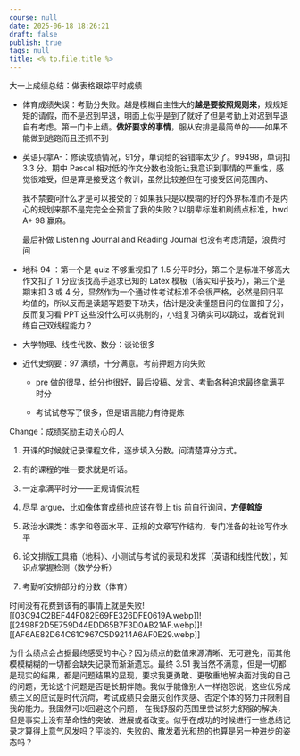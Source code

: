 ```yaml
---
course: null
date: 2025-06-18 18:26:21
draft: false
publish: true
tags: null
title: <% tp.file.title %>
---
```


大一上成绩总结：做表格跟踪平时成绩

- 体育成绩失误：考勤分失败。越是模糊自主性大的**越是要按照规则来**，规规矩矩的请假，而不是迟到早退，明面上似乎是到了就好了但是考勤上对迟到早退自有考虑。第一门卡上绩。**做好要求的事情**，服从安排是最简单的——如果不能做到逃跑而且还抓不到
    
- 英语只拿A-：修读成绩情况，91分，单词给的容错率太少了。99498，单词扣 3.3 分。期中 Pascal 相对低的作文分数也没能让我意识到事情的严重性，感觉很难受，但是算是接受这个教训，虽然比较差但在可接受区间范围内、
    
    我不禁要问什么才是可以接受的？如果我只是以模糊的好的外界标准而不是内心的规划来那不是完完全全预言了我的失败？以朋辈标准和刷绩点标准，hwd A+ 98 赢麻。
    
    最后补做 Listening Journal and Reading Journal 也没有考虑清楚，浪费时间
    
- 地科 94 ：第一个是 quiz 不够重视扣了 1.5 分平时分，第二个是标准不够高大作文扣了 1 分应该找高手追求已知的 Latex 模板（落实知乎技巧），第三个是期末扣 3 或 4 分，显然作为一个通过性考试标准不会很严格，必然是回归平均值的，所以反而是读题写题要下功夫，估计是没读懂题目问的位置扣了分，反而复习看 PPT 这些没什么可以挑剔的，小组复习确实可以跳过，或者说训练自己双线程能力？
    
- 大学物理、线性代数、数分：谈论很多
    
- 近代史纲要：97 满绩，十分满意。考前押题方向失败
    
    - pre 做的很早，给分也很好，最后投稿、发言、考勤各种追求最终拿满平时分
        
    - 考试试卷写了很多，但是语言能力有待提炼
        

Change：成绩奖励主动关心的人

1. 开课的时候就记录课程文件，逐步填入分数。问清楚算分方式。
    
2. 有的课程的唯一要求就是听话。
    
3. 一定拿满平时分——正规请假流程
    
4. 尽早 argue，比如像体育成绩也应该在登上 tis 前自行询问，**方便斡旋**
    
5. 政治水课类：练字和卷面水平、正规的文章写作结构，专门准备的社论写作水平
    
6. 论文排版工具箱（地科）、小测试与考试的表现和发挥（英语和线性代数），知识点掌握检测（数学分析）
    
7. 考勤听安排部分的分数（体育）
    

时间没有花费到该有的事情上就是失败![[03C94C2BEF44F082E69FE326DFE0619A.webp]]![[2498F2D5E759D44EDD65B7F3D0AB21AF.webp]]![[AF6AE82D64C61C967C5D9214A6AF0E29.webp]]

为什么绩点会占据最终感受的中心？因为绩点的数值来源清晰、无可避免，而其他模模糊糊的一切都会缺失记录而渐渐遗忘。最终 3.51 我当然不满意，但是一切都是现实的结果，都是问题结果的显现，要求我更勇敢、更敬重地解决面对我的自己的问题，无论这个问题是否是长期伴随。我似乎能像别人一样抱怨说，这些优秀成绩主义的应试是时代沉疴，考试成绩只会磨灭创作灵感、否定个体的努力并限制自我的能力。我固然可以回避这个问题， 在我舒服的范围里尝试努力舒服的解决，但是事实上没有革命性的突破、进展或者改变。似乎在成功的时候进行一些总结记录才算得上意气风发吗？平淡的、失败的、散发着光和热的也算是另一种进步的姿态吗？